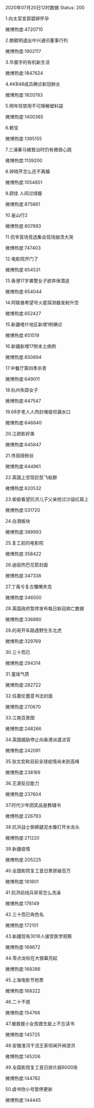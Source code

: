 2020年07月20日12时数据
Status: 200

1.向太官宣郭碧婷怀孕

微博热度:4720710

2.鲍毓明退出中兴通讯董事行列

微博热度:1902117

3.华晨宇的有机新生活

微博热度:1847624

4.AKB48成员确诊新冠肺炎

微博热度:1820783

5.明年将禁用不可降解塑料袋

微博热度:1400365

6.赖宝

微博热度:1395155

7.三浦春马被救治时仍有微弱心跳

微博热度:1139200

8.钟晓芹怎么还不离婚

微博热度:1054651

9.顾佳 人间过绿器

微博热度:875861

10.釜山行2

微博热度:807893

11.侃爷首场竞选集会现场崩溃大哭

微博热度:747403

12.电影院开门了

微博热度:654531

13.香港17岁袭警女子欲弃保潜逃

微博热度:654044

14.阿联酋希望号火星探测器发射升空

微博热度:652427

15.新疆喀什地区新增1例确诊

微博热度:651519

16.新疆新增17例本土病例

微博热度:650894

17.中餐厅第四季杀青

微博热度:649011

18.杭州失踪女子

微博热度:647547

19.68岁老人人肉封堵堤坝漏水口

微博热度:646640

20.江疏影好美

微博热度:645847

21.佟丽娅粉丝

微博热度:644961

22.英国上空现巨型飞蚁群

微博热度:620532

23.偷偷看望抗洪儿子父亲抢过沙袋扛肩上

微博热度:531720

24.白酒板块

微博热度:389993

25.复工前的电影院

微博热度:358422

26.迪丽热巴花箭封面

微博热度:347338

27.丁禹兮复古慵懒夹克

微博热度:346500

28.英国政府暂停发布每日新冠病亡数据

微博热度:336880

29.的哥开车路遇野生东北虎

微博热度:329769

30.三十而已

微博热度:294314

31.童瑶气质

微博热度:282722

32.任嘉伦墨意书法封面

微博热度:270670

33.江南百景图

微博热度:248266

34.英国威胁停止向香港派遣法官

微博热度:242091

35.张文宏称目前全球疫情尚未到高峰

微博热度:238169

36.王源反应能力

微博热度:237604

37.时代少年团奖品是教辅书

微博热度:226793

38.抗洪战士倒裤腿泥水像打开水龙头

微博热度:211220

39.新疆疫情

微博热度:205225

40.全国影院复工首日票房破百万

微博热度:181801

41.抗洪前线兵哥哥怎么洗澡

微博热度:176149

42.三十而已角色名

微博热度:172101

43.新疆现有3016人接受医学观察

微博热度:169672

44.零点龙标在大银幕亮起

微博热度:168386

45.上海电影节抢票

微博热度:168322

46.二十不惑

微博热度:154766

47.被救援小女孩救生艇上不忘读书

微博热度:145725

48.安徽淮河干流王家坝闸开闸泄洪

微博热度:145206

49.全国影院复工首日排片超6000场

微博热度:144782

50.虞书欣小号暂停更新

微博热度:144445


